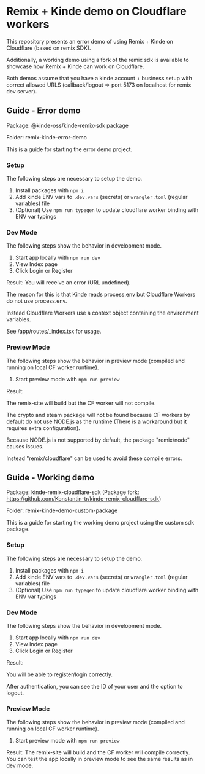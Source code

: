 # Remix + Kinde demo on Cloudflare workers

This repository presents an error demo of using Remix + Kinde on Cloudflare (based on remix SDK).

Additionally, a working demo using a fork of the remix sdk is available to showcase how Remix + Kinde can work on Cloudflare.

Both demos assume that you have a kinde account + business setup with correct allowed URLS (callback/logout => port 5173 on localhost for remix dev server).

## Guide - Error demo 
Package: @kinde-oss/kinde-remix-sdk package

Folder: remix-kinde-error-demo

This is a guide for starting the error demo project.

### Setup

The following steps are necessary to setup the demo.

1. Install packages with `npm i`
2. Add kinde ENV vars to `.dev.vars` (secrets) or `wrangler.toml` (regular variables) file
3. (Optional) Use `npm run typegen` to update cloudflare worker binding with ENV var typings

### Dev Mode

The following steps show the behavior in development mode.

1. Start app locally with `npm run dev`
2. View Index page
3. Click Login or Register

Result:
You will receive an error (URL undefined).

The reason for this is that Kinde reads process.env but Cloudflare Workers do not use process.env.

Instead Cloudflare Workers use a context object containing the environment variables.

See /app/routes/\_index.tsx for usage.

### Preview Mode

The following steps show the behavior in preview mode (compiled and running on local CF worker runtime).

1. Start preview mode with `npm run preview`

Result:

The remix-site will build but the CF worker will not compile.

The crypto and steam package will not be found because CF workers by default do not use NODE.js as the runtime (There is a workaround but it requires extra configuration).

Because NODE.js is not supported by default, the package "remix/node" causes issues.

Instead "remix/cloudflare" can be used to avoid these compile errors.

## Guide - Working demo 
Package: kinde-remix-cloudflare-sdk (Package fork: https://github.com/Konstantin-tr/kinde-remix-cloudflare-sdk)

Folder: remix-kinde-demo-custom-package

This is a guide for starting the working demo project using the custom sdk package.

### Setup

The following steps are necessary to setup the demo.

1. Install packages with `npm i`
2. Add kinde ENV vars to `.dev.vars` (secrets) or `wrangler.toml` (regular variables) file
3. (Optional) Use `npm run typegen` to update cloudflare worker binding with ENV var typings

### Dev Mode

The following steps show the behavior in development mode.

1. Start app locally with `npm run dev`
2. View Index page
3. Click Login or Register

Result:

You will be able to register/login correctly.

After authentication, you can see the ID of your user and the option to logout.

### Preview Mode

The following steps show the behavior in preview mode (compiled and running on local CF worker runtime).

1. Start preview mode with `npm run preview`

Result:
The remix-site will build and the CF worker will compile correctly.
You can test the app locally in preview mode to see the same results as in dev mode.
